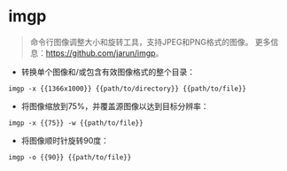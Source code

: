 # imgp

> 命令行图像调整大小和旋转工具，支持JPEG和PNG格式的图像。
> 更多信息：<https://github.com/jarun/imgp>。

- 转换单个图像和/或包含有效图像格式的整个目录：

`imgp -x {{1366x1000}} {{path/to/directory}} {{path/to/file}}`

- 将图像缩放到75%，并覆盖源图像以达到目标分辨率：

`imgp -x {{75}} -w {{path/to/file}}`

- 将图像顺时针旋转90度：

`imgp -o {{90}} {{path/to/file}}`